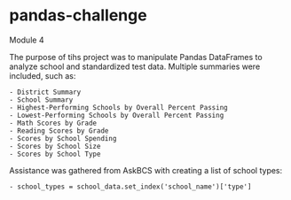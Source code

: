 # pandas-challenge
Module 4

The purpose of tihs project was to manipulate Pandas DataFrames to analyze school and standardized test data. Multiple summaries were included, such as:

    - District Summary
    - School Summary
    - Highest-Performing Schools by Overall Percent Passing
    - Lowest-Performing Schools by Overall Percent Passing
    - Math Scores by Grade
    - Reading Scores by Grade
    - Scores by School Spending
    - Scores by School Size
    - Scores by School Type

Assistance was gathered from AskBCS with creating a list of school types:

    - school_types = school_data.set_index('school_name')['type']
